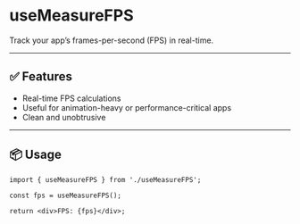 # useMeasureFPS

Track your app’s frames-per-second (FPS) in real-time.

---

## ✅ Features

- Real-time FPS calculations
- Useful for animation-heavy or performance-critical apps
- Clean and unobtrusive

---

## 📦 Usage

```
import { useMeasureFPS } from './useMeasureFPS';

const fps = useMeasureFPS();

return <div>FPS: {fps}</div>;
```
